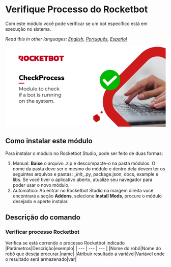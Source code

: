 



# Verifique Processo do Rocketbot
  
Com este módulo você pode verificar se um bot específico está em execução no sistema.  

*Read this in other languages: [English](Manual_checkProcess.md), [Português](Manual_checkProcess.pr.md), [Español](Manual_checkProcess.es.md)*
  
![banner](imgs/CheckProcess.jpg)
## Como instalar este módulo
  
Para instalar o módulo no Rocketbot Studio, pode ser feito de duas formas:
1. Manual: __Baixe__ o arquivo .zip e descompacte-o na pasta módulos. O nome da pasta deve ser o mesmo do módulo e dentro dela devem ter os seguintes arquivos e pastas: \__init__.py, package.json, docs, example e libs. Se você tiver o aplicativo aberto, atualize seu navegador para poder usar o novo módulo.
2. Automático: Ao entrar no Rocketbot Studio na margem direita você encontrará a seção **Addons**, selecione **Install Mods**, procure o módulo desejado e aperte instalar.  


## Descrição do comando

### Verificar processo Rocketbot
  
Verifica se está correndo o processo Rocketbot indicado
|Parâmetros|Descrição|exemplo|
| --- | --- | --- |
|Nome do robô|Nome do robô que deseja procurar.|name|
|Atribuir resultado a variável|Variável onde o resultado será armazenado|var|
